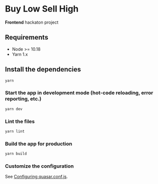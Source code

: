 # Buy Low Sell High

**Frontend** hackaton project

## Requirements
- Node >= 10.18
- Yarn 1.x

## Install the dependencies
```bash
yarn
```

### Start the app in development mode (hot-code reloading, error reporting, etc.)
```bash
yarn dev
```

### Lint the files
```bash
yarn lint
```

### Build the app for production
```bash
yarn build
```

### Customize the configuration
See [Configuring quasar.conf.js](https://quasar.dev/quasar-cli/quasar-conf-js).
